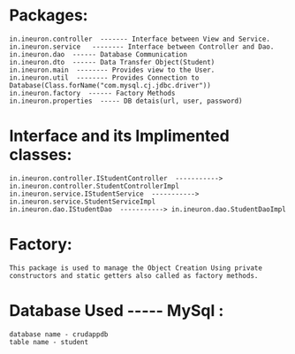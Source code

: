 # Packages:
    in.ineuron.controller  ------- Interface between View and Service.
    in.ineuron.service   -------- Interface between Controller and Dao.
    in.ineuron.dao  ------ Database Communication
    in.ineuron.dto  ------ Data Transfer Object(Student)
    in.ineuron.main  -------- Provides view to the User.
    in.ineuron.util  -------- Provides Connection to Database(Class.forName("com.mysql.cj.jdbc.driver"))
    in.ineuron.factory  ------ Factory Methods
    in.ineuron.properties  ----- DB detais(url, user, password)


# Interface and its Implimented classes:

    in.ineuron.controller.IStudentController  -----------> in.ineuron.controller.StudentControllerImpl
    in.ineuron.service.IStudentService  -----------> in.ineuron.service.StudentServiceImpl
    in.ineuron.dao.IStudentDao  -----------> in.ineuron.dao.StudentDaoImpl

    
# Factory:
    This package is used to manage the Object Creation Using private constructors and static getters also called as factory methods.

# Database Used  ----- MySql :
    database name - crudappdb
    table name - student
